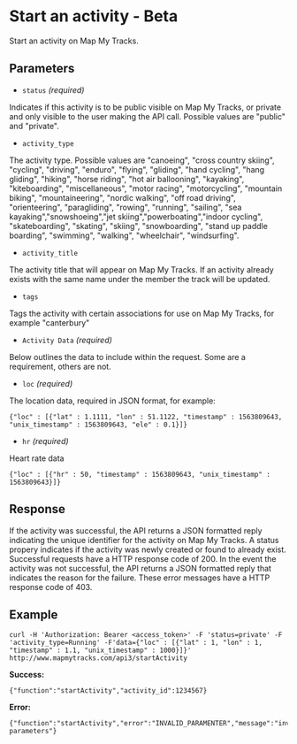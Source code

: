 Start an activity - Beta
====
Start an activity on Map My Tracks. 

Parameters
---

- `status` *(required)*

Indicates if this activity is to be public visible on Map My Tracks, or private and only visible to the user making the API call. Possible values are "public" and "private".

- `activity_type` 

The activity type. Possible values are "canoeing", "cross country skiing", "cycling", "driving", "enduro", "flying", "gliding", "hand cycling", "hang gliding", "hiking", "horse riding", "hot air ballooning", "kayaking", "kiteboarding", "miscellaneous", "motor racing", "motorcycling", "mountain biking", "mountaineering", "nordic walking", "off road driving", "orienteering", "paragliding", "rowing", "running", "sailing", "sea kayaking","snowshoeing","jet skiing","powerboating","indoor cycling", "skateboarding", "skating", "skiing", "snowboarding", "stand up paddle boarding", "swimming", 
"walking", "wheelchair", "windsurfing".

- `activity_title`

The activity title that will appear on Map My Tracks. If an activity already exists with the same name under the member the track will be updated.

- `tags`

Tags the activity with certain associations for use on Map My Tracks, for example "canterbury"



- `Activity Data` *(required)*

Below outlines the data to include within the request. Some are a requirement, others are not. 

- `loc`  *(required)*

The location data, required in JSON format, for example:

```
{"loc" : [{"lat" : 1.1111, "lon" : 51.1122, "timestamp" : 1563809643, "unix_timestamp" : 1563809643, "ele" : 0.1}]}
```

- `hr`  *(required)*

Heart rate data

```
{"loc" : [{"hr" : 50, "timestamp" : 1563809643, "unix_timestamp" : 1563809643}]}
```




Response
---

If the activity was successful, the API returns a JSON formatted reply indicating the unique identifier for the activity on Map My Tracks. A status propery indicates if the activity was newly created or found to already exist. Successful requests have a HTTP response code of 200.
In the event the activity was not successful, the API returns a JSON formatted reply that indicates the reason for the failure. These error messages have a HTTP response code of 403.


Example
---

```
curl -H 'Authorization: Bearer <access_token>' -F 'status=private' -F 'activity_type=Running' -F'data={"loc" : [{"lat" : 1, "lon" : 1, "timestamp" : 1.1, "unix_timestamp" : 1000}]}' http://www.mapmytracks.com/api3/startActivity
```

**Success:**
```
{"function":"startActivity","activity_id":1234567}
```

**Error:**
```
{"function":"startActivity","error":"INVALID_PARAMENTER","message":"invalid parameters"}
```

